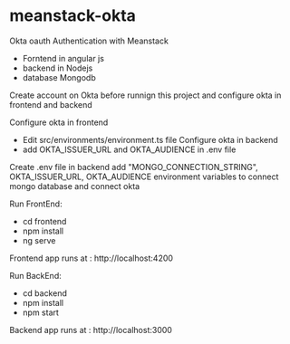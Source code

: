 # meanstack-okta
Okta oauth Authentication with Meanstack
  - Forntend in angular js
  - backend in Nodejs
  - database Mongodb

Create account on Okta before runnign this project and configure okta in frontend and backend

Configure okta in frontend
  - Edit src/environments/environment.ts file
Configure okta in backend
  - add OKTA_ISSUER_URL and OKTA_AUDIENCE in .env file


 

Create .env file in backend
add "MONGO_CONNECTION_STRING", 
OKTA_ISSUER_URL, 
OKTA_AUDIENCE
 environment variables to connect mongo database and connect okta
 


Run FrontEnd:
  - cd frontend
  - npm install
  - ng serve

Frontend app runs at : http://localhost:4200

Run BackEnd:
  - cd backend 
  - npm install
  - npm start

Backend app runs at : http://localhost:3000



